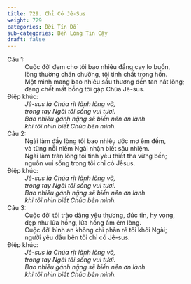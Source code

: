 ```yaml
---
title: 729. Chỉ Có Jê-Sus
weight: 729
categories: Đời Tín Đồ
sub-categories: Bền Lòng Tin Cậy
draft: false
---
```

<dl><dt>Câu 1:</dt><dd data-verse="1">Cuộc đời đem cho tôi bao nhiêu đắng cay lo buồn, <br/>lòng thường chán chường, tội tình chất trong hồn. <br/>Một mình mang bao nhiêu sầu thương đến tan nát lòng; <br/>đang chết mất bỗng tôi gặp Chúa Jê-sus. </dd><dt>Điệp khúc:</dt><dd data-chorus="1"><em>Jê-sus là Chúa rịt lành lòng vỡ, <br/>trong tay Ngài tôi sống vui tươi. <br/>Bao nhiêu gánh nặng sẽ biến nên ơn lành <br/>khi tôi nhìn biết Chúa bên mình. </em></dd><dt>Câu 2:</dt><dd data-verse="2">Ngài làm đầy lòng tôi bao nhiêu ước mơ êm đềm, <br/>và từng nỗi niềm Ngài nhận biết sâu nhiệm. <br/>Ngài làm tràn lòng tôi tình yêu thiết tha vững bền; <br/>nguồn vui sống trong tôi chỉ có Jêsus. </dd><dt>Điệp khúc:</dt><dd data-chorus="1"><em>Jê-sus là Chúa rịt lành lòng vỡ, <br/>trong tay Ngài tôi sống vui tươi. <br/>Bao nhiêu gánh nặng sẽ biến nên ơn lành <br/>khi tôi nhìn biết Chúa bên mình. </em></dd><dt>Câu 3:</dt><dd data-verse="3">Cuộc đời tôi trào dâng yêu thương, đức tin, hy vọng, <br/>đẹp như lửa hồng, lửa hồng ấm êm lòng. <br/>Cuộc đời bình an không chi phân rẽ tôi khỏi Ngài; <br/>người yêu dấu bên tôi chỉ có Jê-sus. </dd><dt>Điệp khúc:</dt><dd data-chorus="1"><em>Jê-sus là Chúa rịt lành lòng vỡ, <br/>trong tay Ngài tôi sống vui tươi. <br/>Bao nhiêu gánh nặng sẽ biến nên ơn lành <br/>khi tôi nhìn biết Chúa bên mình. </em></dd></dl>